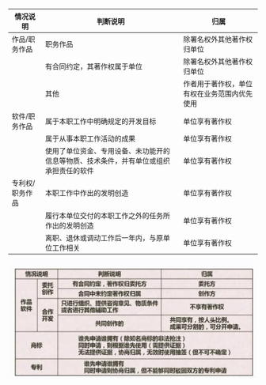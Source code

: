 | 情况说明        | 判断说明                                                     | 归属                                         |
| --------------- | ------------------------------------------------------------ | -------------------------------------------- |
| 作品/职务作品   | 职务作品                                                     | 除署名权外其他著作权归单位                   |
|                 | 有合同约定，其著作权属于单位                                 | 除署名权外其他著作权归单位                   |
|                 | 其他                                                         | 作者用于著作权，单位有权在业务范围内优先使用 |
| 软件/职务作品   | 属于本职工作中明确规定的开发目标                             | 单位享有著作权                               |
|                 | 属于从事本职工作活动的成果                                   | 单位享有著作权                               |
|                 | 使用了单位资金、专用设备、未功能开的信息等物质、技术条件，并有单位或组织承担责任的软件 | 单位享有著作权                               |
| 专利权/职务作品 | 本职工作中作出的发明创造                                     | 单位享有著作权                               |
|                 | 履行本单位交付的本职工作之外的任务所作出的发明创造           | 单位享有著作权                               |
|                 | 离职、退休或调动工作后一年内，与原单位工作相关               | 单位享有著作权                               |



![img](img/watermark,type_ZmFuZ3poZW5naGVpdGk,shadow_10,text_aHR0cHM6Ly9ibG9nLmNzZG4ubmV0L2ltcmVhbF8=,size_16,color_FFFFFF,t_70.jpeg)